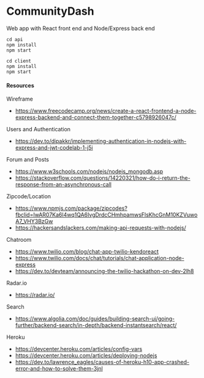 # CommunityDash

Web app with React front end and Node/Express back end

```
cd api
npm install
npm start
```

```
cd client
npm install
npm start
```
#### Resources
Wireframe
* https://www.freecodecamp.org/news/create-a-react-frontend-a-node-express-backend-and-connect-them-together-c5798926047c/

Users and Authentication
* https://dev.to/dipakkr/implementing-authentication-in-nodejs-with-express-and-jwt-codelab-1-j5i

Forum and Posts
* https://www.w3schools.com/nodejs/nodejs_mongodb.asp
* https://stackoverflow.com/questions/14220321/how-do-i-return-the-response-from-an-asynchronous-call

Zipcode/Location
* https://www.npmjs.com/package/zipcodes?fbclid=IwAR07Ka6l4wq1QA6IvgDrdcCHmhpamwsFlsKhcGnM10KZVuwoA7_VHY3BzGw
* https://hackersandslackers.com/making-api-requests-with-nodejs/

Chatroom
* https://www.twilio.com/blog/chat-app-twilio-kendoreact
* https://www.twilio.com/docs/chat/tutorials/chat-application-node-express
* https://dev.to/devteam/announcing-the-twilio-hackathon-on-dev-2lh8

Radar.io
* https://radar.io/

Search
* https://www.algolia.com/doc/guides/building-search-ui/going-further/backend-search/in-depth/backend-instantsearch/react/

Heroku
* https://devcenter.heroku.com/articles/config-vars
* https://devcenter.heroku.com/articles/deploying-nodejs
* https://dev.to/lawrence_eagles/causes-of-heroku-h10-app-crashed-error-and-how-to-solve-them-3jnl
